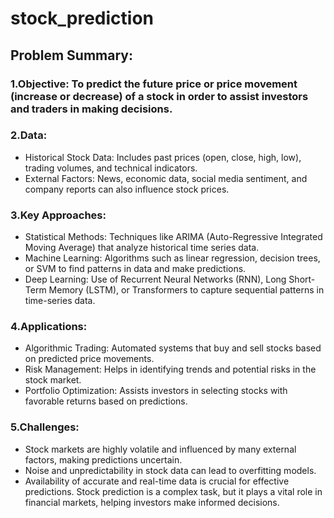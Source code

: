 # stock_prediction
## Problem Summary:
### 1.Objective: To predict the future price or price movement (increase or decrease) of a stock in order to assist investors and traders in making decisions.

### 2.Data:

* Historical Stock Data: Includes past prices (open, close, high, low), trading volumes, and technical indicators.
* External Factors: News, economic data, social media sentiment, and company reports can also influence stock prices.
### 3.Key Approaches:

* Statistical Methods: Techniques like ARIMA (Auto-Regressive Integrated Moving Average) that analyze historical time series data.
* Machine Learning: Algorithms such as linear regression, decision trees, or SVM to find patterns in data and make predictions.
* Deep Learning: Use of Recurrent Neural Networks (RNN), Long Short-Term Memory (LSTM), or Transformers to capture sequential patterns in time-series data.
### 4.Applications:

* Algorithmic Trading: Automated systems that buy and sell stocks based on predicted price movements.
* Risk Management: Helps in identifying trends and potential risks in the stock market.
* Portfolio Optimization: Assists investors in selecting stocks with favorable returns based on predictions.
### 5.Challenges:

* Stock markets are highly volatile and influenced by many external factors, making predictions uncertain.
* Noise and unpredictability in stock data can lead to overfitting models.
* Availability of accurate and real-time data is crucial for effective predictions.
Stock prediction is a complex task, but it plays a vital role in financial markets, helping investors make informed decisions.
